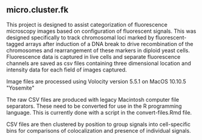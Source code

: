 ## micro.cluster.fk

This project is designed to assist categorization of fluorescence microscopy images based on configuration of
fluorescent signals. This was designed specifically to track chromosomal loci marked by fluorescent-tagged arrays
after induction of a DNA break to drive recombination of the chromosomes and rearrangement of these markers in
diploid yeast cells. Fluorescence data is captured in live cells and separate fluorescence channels are saved as csv files containing three dimensional location and intensity data for each field of images captured.

Image files are processed using Volocity version 5.5.1 on MacOS 10.10.5 "Yosemite"

The raw CSV files are produced with legacy Macintosh computer file separators. These need to be converted for
use in the R programming language. This is currently done with a script in the convert-files.Rmd file.

CSV files are then clustered by position to group signals into cell-specific bins for comparisons of colocalization
and presence of individual signals.